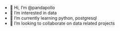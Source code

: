 - 👋 Hi, I’m @pandapollo
- 👀 I’m interested in data
- 🌱 I’m currently learning python, postgresql
- 💞️ I’m looking to collaborate on data related projects

<!---
pandapollo/pandapollo is a ✨ special ✨ repository because its `README.md` (this file) appears on your GitHub profile.
You can click the Preview link to take a look at your changes.
--->
